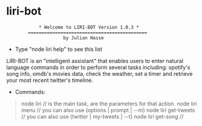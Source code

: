 # liri-bot

                * Welcome to LIRI-BOT Version 1.0.3 * 
            ============================================
                         by Julian Hasse



* Type "node liri help" to see this list

LIRI-BOT is an "intelligent assistant" that enables users to enter natural language 
commands in order to perform several tasks including: spotify's song info, omdb's movies data, 
check the weather, set a timer and retrieve your most recent twitter's timeline.


* Commands:

> node liri <ACTION> <ARGUMENTS> // <ACTION> is the main task, <ARGUMENTS> are the parameters for that action. 
> node liri menu  // you can also use (options | prompt | --m)
> node liri get-tweets  // you can also use (twitter | my-tweets | --t)
> node liri get-song // <title> you can also use (spotify-this-song | spotify | --s)
> node liri get-movie // <title you can also use (movie-this | omdb | --mv)
> node liri get-weather <ARGUMENTS> // <City | more than 2 words surrounded with quotations, eg. 'Austin TX'>
> node liri set-timer <ARGUMENTS> // <value in seconds | you can also use (--st)
> node liri do-what-it-says // will take the text of random.txt and call one of LIRI's commands)